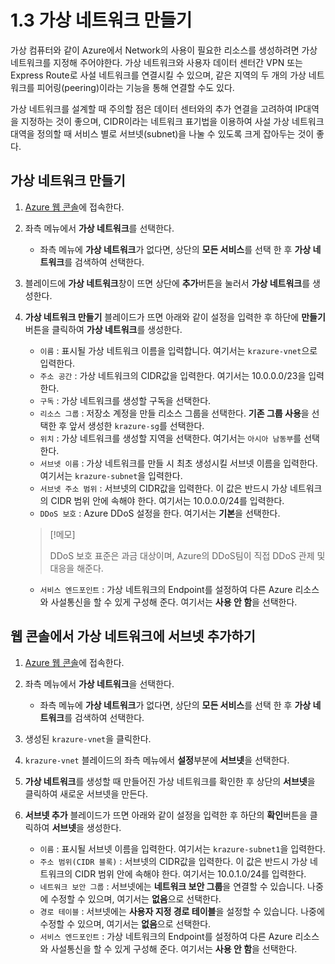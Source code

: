 # 1.3 가상 네트워크 만들기
가상 컴퓨터와 같이 Azure에서 Network의 사용이 필요한 리소스를 생성하려면 가상 네트워크를 지정해 주어야한다. 가상 네트워크와 사용자 데이터 센터간 VPN 또는 Express Route로 사설 네트워크를 연결시킬 수 있으며, 같은 지역의 두 개의 가상 네트워크를 피어링(peering)이라는 기능을 통해 연결할 수도 있다.

가상 네트워크를 설계할 때 주의할 점은 데이터 센터와의 추가 연결을 고려하여 IP대역을 지정하는 것이 좋으며, CIDR이라는 네트워크 표기법을 이용하여 사설 가상 네트워크 대역을 정의할 때 서비스 별로 서브넷(subnet)을 나눌 수 있도록 크게 잡아두는 것이 좋다.

## 가상 네트워크 만들기
1. [Azure 웹 콘솔](https://portal.azure.com)에 접속한다.

2. 좌측 메뉴에서 **가상 네트워크**를 선택한다.
    - 좌측 메뉴에 **가상 네트워크**가 없다면, 상단의 **모든 서비스**를 선택 한 후 **가상 네트워크**를 검색하여 선택한다.

3. 블레이드에 **가상 네트워크**창이 뜨면 상단에 **추가**버튼을 눌러서 **가상 네트워크**를 생성한다.

4. **가상 네트워크 만들기** 블레이드가 뜨면 아래와 같이 설정을 입력한 후 하단에 **만들기**버튼을 클릭하여 **가상 네트워크**를 생성한다.
    - `이름` : 표시될 가상 네트워크 이름을 입력합니다. 여기서는 `krazure-vnet`으로 입력한다.
    - `주소 공간` : 가상 네트워크의 CIDR값을 입력한다. 여기서는 10.0.0.0/23을 입력한다.
    - `구독` : 가상 네트워크를 생성할 구독을 선택한다.
    - `리소스 그룹` : 저장소 계정을 만들 리소스 그룹을 선택한다. **기존 그룹 사용**을 선택한 후 앞서 생성한 `krazure-sg`를 선택한다.
    - `위치` : 가상 네트워크를 생성할 지역을 선택한다. 여기서는 `아시아 남동부`를 선택한다.
    - `서브넷 이름` : 가상 네트워크를 만들 시 최초 생성시킬 서브넷 이름을 입력한다. 여기서는 `krazure-subnet`을 입력한다.
    - `서브넷 주소 범위` : 서브넷의 CIDR값을 입력한다. 이 값은 반드시 가상 네트워크의 CIDR 범위 안에 속해야 한다. 여기서는 10.0.0.0/24를 입력한다.
    - `DDoS 보호` : Azure DDoS 설정을 한다. 여기서는 **기본**을 선택한다.
    > [!메모]
    >
    > DDoS 보호 표준은 과금 대상이며, Azure의 DDoS팀이 직접 DDoS 관제 및 대응을 해준다.
    - `서비스 엔드포인트` : 가상 네트워크의 Endpoint를 설정하여 다른 Azure 리소스와 사설통신을 할 수 있게 구성해 준다. 여기서는 **사용 안 함**을 선택한다.

## 웹 콘솔에서 가상 네트워크에 서브넷 추가하기
1. [Azure 웹 콘솔](https://portal.azure.com)에 접속한다.

2. 좌측 메뉴에서 **가상 네트워크**을 선택한다.
    - 좌측 메뉴에 **가상 네트워크**가 없다면, 상단의 **모든 서비스**를 선택 한 후 **가상 네트워크**를 검색하여 선택한다.

3. 생성된 `krazure-vnet`을 클릭한다.

4. `krazure-vnet` 블레이드의 좌측 메뉴에서 **설정**부분에 **서브넷**을 선택한다.

5. **가상 네트워크**를 생성할 때 만들어진 가상 네트워크를 확인한 후 상단의 **서브넷**을 클릭하여 새로운 서브넷을 만든다.

6. **서브넷 추가** 블레이드가 뜨면 아래와 같이 설정을 입력한 후 하단의 **확인**버튼을 클릭하여 **서브넷**을 생성한다.
    - `이름` : 표시될 서브넷 이름을 입력한다. 여기서는 `krazure-subnet1`을 입력한다.
    - `주소 범위(CIDR 블록)` : 서브넷의 CIDR값을 입력한다. 이 값은 반드시 가상 네트워크의 CIDR 범위 안에 속해야 한다. 여기서는 10.0.1.0/24를 입력한다.
    - `네트워크 보안 그룹` : 서브넷에는 **네트워크 보안 그룹**을 연결할 수 있습니다. 나중에 수정할 수 있으며, 여기서는 **없음**으로 선택한다.
    - `경로 테이블` : 서브넷에는 **사용자 지정 경로 테이블**을 설정할 수 있습니다. 나중에 수정할 수 있으며, 여기서는 **없음**으로 선택한다.
    - `서비스 엔드포인트` : 가상 네트워크의 Endpoint를 설정하여 다른 Azure 리소스와 사설통신을 할 수 있게 구성해 준다. 여기서는 **사용 안 함**을 선택한다.